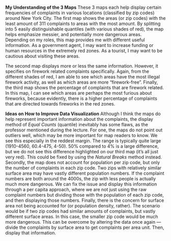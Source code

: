**My Understanding of the 3 Maps**
These 3 maps each help display certain frequencies of complaints in various locations (classified by zip codes) around New York City. The first map
shows the areas (or zip codes) with the least amount of 311 complaints to areas with the most amount. By splitting into 5 easily distinguishable 
quantiles (with various shades of red), the map helps emphasize messier, and potentially more dangerous areas. Depending on my roles, this map provides 
me with different useful information. As a government agent, I may want to increase funding or human resources in the extremely red zones. As a tourist, 
I may want to be cautious about visiting these areas.

The second map displays more or less the same information. However, it specifies on firework related complaints specifically. Again, from the 
different shades of red, I am able to see which areas have the most illegal firework activity, as well as which areas are more “firework-free”. 
Finally, the third map shows the percentage of complaints that are firework related. In this map, I can see which areas are perhaps the most furious 
about fireworks, because evidently, there is a higher percentage of complaints that are directed towards fireworks in the red zones.

**Ideas on How to Improve Data Visualization**
Although I think the maps do help represent important information about the complaints, the display method of *Equal Counts* (quantile) inevitably has 
some flaws, as the professor mentioned during the lecture. For one, the maps do not point out outliers well, which may be more important for map readers
to know. We see this especially in the reddest margin. The range is typically quite large (1910-4560, 60.4-475, 4-50). 50% compared to 4% is a large 
difference, but we do not see this difference highlighted on our third map (it’s all just very red). This could be fixed by using the *Natural Breaks* 
method instead. Secondly, the map does not account for population per zip code, but only the number of complaints in each zip code. Two zips with 
relatively similar surface area may have vastly different population numbers. If the complaint numbers are both around the 4000s, the zip with less 
people is actually much more dangerous. We can fix the issue and display this information through a per capita approach, where we are not just using the
raw complaint numbers but dividing those with the population of each zip code, and then displaying those numbers. Finally, there is the concern for 
surface area not being accounted for (or population density, rather). The scenario would be if two zip codes had similar amounts of complaints, but vastly
different surface areas. In this case, the smaller zip code would be much more dangerous. This can be overcome by altering the data once again — divide 
the complaints by surface area to get complaints per area unit. Then, display that information.

